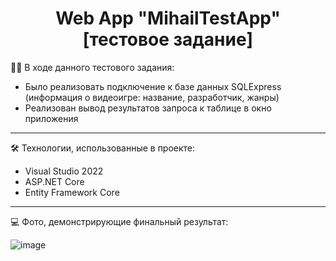 <div align="center">
  <h1>Web App "MihailTestApp" [тестовое задание]</h1>
</div>

👨‍💻 В ходе данного тестового задания:
- Было реализовать подключение к базе данных SQLExpress (информация о видеоигре: название, разработчик, жанры)
- Реализован вывод результатов запроса к таблице в окно приложения
---
🛠️ Технологии, использованные в проекте:
- Visual Studio 2022
- ASP.NET Core
- Entity Framework Core
---
💻 Фото, демонстрирующие финальный результат:

![image](https://user-images.githubusercontent.com/99603099/176534597-dc1038b2-d540-4d88-83be-f09b47b3bc8a.png)
